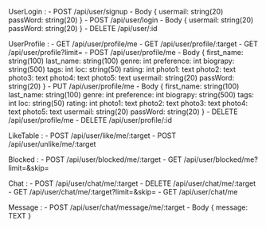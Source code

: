 UserLogin :
    - POST      /api/user/signup
        - Body 
        {
            usermail: string(20)
            passWord: string(20)
        }
    - POST      /api/user/login
        - Body 
        {
            usermail: string(20)
            passWord: string(20)
        }
    - DELETE    /api/user/:id

UserProfile :
    - GET       /api/user/profile/me
    - GET       /api/user/profile/:target
    - GET       /api/user/profile?limit=<int>
    - POST      /api/user/profile/me
        - Body 
        {
            first_name: string(100)
            last_name:  string(100)
            genre:      int
            preference: int
            biograpy:   string(500)
            tags:       int
            loc:        string(50)
            rating:     int
            photo1:     text 
            photo2:     text
            photo3:     text
            photo4:     text
            photo5:     text
            usermail:   string(20)
            passWord:   string(20)
        }
    - PUT         /api/user/profile/me
        - Body 
        {
            first_name: string(100)
            last_name:  string(100)
            genre:      int
            preference: int
            biograpy:   string(500)
            tags:       int
            loc:        string(50)
            rating:     int
            photo1:     text 
            photo2:     text
            photo3:     text
            photo4:     text
            photo5:     text
            usermail:   string(20)
            passWord:   string(20)
        }
    - DELETE    /api/user/profile/me
    - DELETE    /api/user/profile/:id


LikeTable :
    - POST      /api/user/like/me/:target
    - POST      /api/user/unlike/me/:target

Blocked :
    - POST      /api/user/blocked/me/:target
    - GET       /api/user/blocked/me?limit=<int>&skip=<int>

Chat :
    - POST      /api/user/chat/me/:target
    - DELETE    /api/user/chat/me/:target
    - GET       /api/user/chat/me/:target?limit=<int>&skip=<int>
    - GET       /api/user/chat/me

Message :
    - POST      /api/user/chat/message/me/:target
        - Body 
        {
            message:    TEXT
        }
